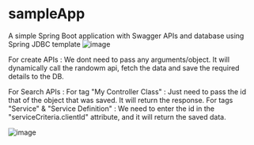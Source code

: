 # sampleApp
A simple Spring Boot application with Swagger APIs and database using Spring JDBC template
![image](https://github.com/S-Agrawal02/sampleApp/assets/29098671/9c142bce-828b-4291-b8ca-0abb1c3c9b91)

For create APIs : We dont need to pass any arguments/object. It will dynamically call the randowm api, fetch the data and save the required details to the DB.

For Search APIs : 
  For tag "My Controller Class" : Just need to pass the id that of the object that was saved. It will return the response.
  For tags "Service" & "Service Definition" : We need to enter the id in the "serviceCriteria.clientId" attribute, and it will return the saved data.
  
  ![image](https://github.com/S-Agrawal02/sampleApp/assets/29098671/329a3d92-23f4-4c2a-a169-4223f388e9fc)
